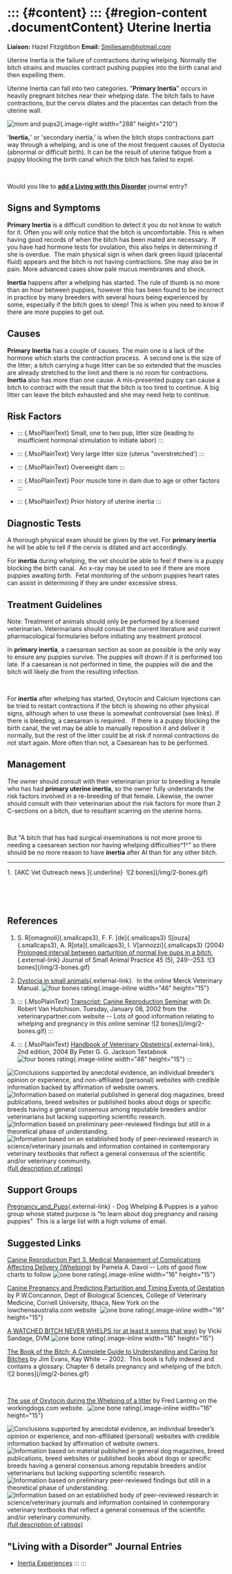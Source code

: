 ::: {#content}
::: {#region-content .documentContent}
Uterine Inertia
===============

**Liaison:** Hazel Fitzgibbon **Email:** <Smiliesam@hotmail.com>

<div>

Uterine Inertia is the failure of contractions during whelping. Normally
the bitch strains and muscles contract pushing puppies into the birth
canal and then expelling them.

Uterine Inertia can fall into two categories. \"**Primary Inertia**\"
occurs in heavily pregnant bitches near their whelping date. The bitch
fails to have contractions, but the cervix dilates and the placentas can
detach from the uterine wall.  

![mom and
pups2](uterine-inertia/mom%20and%20pups2.jpg/image_preview.jpg){.image-right
width="288" height="210"}

'**Inertia,**' or 'secondary inertia,' is when the bitch stops
contractions part way through a whelping, and is one of the most
frequent causes of Dystocia (abnormal or difficult birth). It can be the
result of uterine fatigue from a puppy blocking the birth canal which
the bitch has failed to expel.

 

</div>

Would you like to **[add a Living with this
Disorder](uterine-inertia/addliving_form.html)** journal entry?

Signs and Symptoms
------------------

**Primary Inertia** is a difficult condition to detect it you do not
know to watch for it. Often you will only notice that the bitch is
uncomfortable. This is when having good records of when the bitch has
been mated are necessary.  If you have had hormone tests for ovulation,
this also helps in determining if she is overdue.  The main physical
sign is when dark green liquid (placental fluid) appears and the bitch
is not having contractions. She may also be in pain. More advanced cases
show pale mucus membranes and shock.

**Inertia** happens after a whelping has started. The rule of thumb is
no more than an hour between puppies, however this has been found to be
incorrect in practice by many breeders with several hours being
experienced by some, especially if the bitch goes to sleep! This is when
you need to know if there are more puppies to get out.

Causes
------

**Primary Inertia** has a couple of causes. The main one is a lack of
the hormone which starts the contraction process.  A second one is the
size of the litter; a bitch carrying a huge litter can be so extended
that the muscles are already stretched to the limit and there is no room
for contractions. **Inertia** also has more than one cause. A
mis-presented puppy can cause a bitch to contract with the result that
the bitch is too tired to continue. A big litter can leave the bitch
exhausted and she may need help to continue. 

Risk Factors
------------

-   ::: {.MsoPlainText}
    Small, one to two pup, litter size (leading to insufficient hormonal
    stimulation to initiate labor)
    :::

-   ::: {.MsoPlainText}
    Very large litter size (uterus \"overstretched\')
    :::

-   ::: {.MsoPlainText}
    Overweight dam
    :::

-   ::: {.MsoPlainText}
    Poor muscle tone in dam due to age or other factors
    :::

-   ::: {.MsoPlainText}
    Prior history of uterine inertia
    :::

Diagnostic Tests
----------------

A thorough physical exam should be given by the vet. For **primary
inertia** he will be able to tell if the cervix is dilated and act
accordingly. 

For **inertia** during whelping, the vet should be able to feel if there
is a puppy blocking the birth canal.  An x-ray may be used to see if
there are more puppies awaiting birth.  Fetal monitoring of the unborn
puppies heart rates can assist in determining if they are under
excessive stress. 

Treatment Guidelines
--------------------

Note: Treatment of animals should only be performed by a licensed
veterinarian. Veterinarians should consult the current literature and
current pharmacological formularies before initiating any treatment
protocol.

In **primary inertia**, a caesarean section as soon as possible is the
only way to ensure any puppies survive. The puppies will drown if it is
performed too late. If a caesarean is not performed in time, the puppies
will die and the bitch will likely die from the resulting infection.

 

For **inertia** after whelping has started, Oxytocin and Calcium
injections can be tried to restart contractions if the bitch is showing
no other physical signs, although when to use these is somewhat
controversial (see links). If there is bleeding, a caesarean is
required.   If there is a puppy blocking the birth canal, the vet may be
able to manually reposition it and deliver it normally, but the rest of
the litter could be at risk if normal contractions do not start again.
More often than not, a Caesarean has to be performed.

Management
----------

The owner should consult with their veterinarian prior to breeding a
female who has had **primary uterine inertia**, so the owner fully
understands the risk factors involved in a re-breeding of that female.
Likewise, the owner should consult with their veterinarian about the
risk factors for more than 2 C-sections on a bitch, due to resultant
scarring on the uterine horns.

 

But "A bitch that has had surgical inseminations is not more prone to
needing a caesarean section nor having whelping difficulties^1^" so
there should be no more reason to have **inertia** after AI than for any
other bitch.  

------------------------------------------------------------------------

1.  [AKC Vet Outreach news ]{.underline}  !\[2 bones\](/img/2-bones.gif)

 

 

References
----------

1.  S. R[omagnoli]{.smallcaps3}, F. F. [de]{.smallcaps3}
    S[ouza]{.smallcaps3}, A. R[ota]{.smallcaps3}, I.
    V[annozzi]{.smallcaps3} (2004) [Prolonged interval between
    parturition of normal live pups in a
    bitch.](http://onlinelibrary.wiley.com/doi/10.1111/j.1748-5827.2004.tb00231.x/abstract){.external-link}
    Journal of Small Animal Practice 45 (5), 249--253. !\[3
    bones\](/img/3-bones.gif)
2.  [Dystocia in small
    animals](http://www.merckvetmanual.com/mvm/reproductive_system/reproductive_diseases_of_the_female_small_animal/dystocia_in_small_animals.html){.external-link}. 
    In the online Merck Veterinary Manual. ![four bones
    rating](images/disorder-images/4-bones.gif/image_large.png){.image-inline
    width="46" height="15"}
3.  ::: {.MsoPlainText}
    [Transcript: Canine Reproduction
    Seminar](http://www.veterinarypartner.com/Content.plx?P=A&A=1224 "external-link")
    with Dr. Robert Van Hutchison. Tuesday, January 08, 2002 from the
    veterinarypartner.com website \-- Lots of good information relating
    to whelping and pregnancy in this online seminar !\[2
    bones\](/img/2-bones.gif)
    :::

4.  ::: {.MsoPlainText}
    [Handbook of Veterinary
    Obstetrics](http://www.sciencedirect.com/science/book/9780702027406){.external-link},
    2nd edition, 2004 By Peter G. G. Jackson Textabook  ![four bones
    rating](images/disorder-images/4-bones.gif/image_large.png){.image-inline
    width="46" height="15"}
    :::

<div>

![](uterine-inertia/bone.gif "Conclusions supported by anecdotal evidence, an individual breeder’s opinion or experience, and non-affiliated (personal) websites with credible information backed by affirmation of website owners.")
![](uterine-inertia/2-bones.gif "Information based on material published in general dog magazines, breed publications, breed websites or published books about dogs or specific breeds  having a general consensus among reputable breeders and/or veterinarians but lacking supporting scientific research.")
![](uterine-inertia/3-bones.gif "Information based on preliminary peer-reviewed findings but still in a theoretical phase of understanding.")
![](uterine-inertia/4-bones.gif "Information based on an established body of peer-reviewed research in science/veterinary journals and information contained in contemporary veterinary textbooks that reflect a general consensus of the scientific and/or veterinary community.")
[(full description of ratings)](ratings-what-do-they-mean.html)

</div>

Support Groups
--------------

[Pregnancy\_and\_Pups](https://groups.yahoo.com/neo/groups/pregnancy_and_pups/info){.external-link} -
Dog Whelping & Puppies is a yahoo group whose stated purpose is \"to
learn about dog pregnancy and raising puppies\"  This is a large list
with a high volume of email.

Suggested Links
---------------

[Canine Reproduction Part 3. Medical Management of Complications
Affecting Delivery
(Whelping)](http://www.labbies.com/reproduction3.htm "external-link") by
Pamela A. Davol \-- Lots of good flow charts to follow ![one bone
rating](images/disorder-images/bone.gif/image_large.png){.image-inline
width="16" height="15"} 

[Canine Pregnancy and Predicting Parturition and Timing Events of
Gestation](http://lowchensaustralia.com/breeding/timing.htm "external-link")
by P.W.Concannon, Dept of Biological Sciences, College of Veterinary
Medicine, Cornell University, Ithaca, New York on the
lowchensaustralia.com website  ![one bone
rating](images/disorder-images/bone.gif/image_large.png){.image-inline
width="16" height="15"}

[A WATCHED BITCH NEVER WHELPS (or at least it seems that
way)](http://www.welshcorgi.com/lists/archive16.html "external-link") by
Vicki Sandage, DVM ![one bone
rating](images/disorder-images/bone.gif/image_large.png){.image-inline
width="16" height="15"}

[The Book of the Bitch; A Complete Guide to Understanding and Caring for
Bitches](http://www.amazon.com/gp/reader/1860540236/ref=sib_dp_pt/104-4333051-4397564#reader-link "external-link")
by Jim Evans, Kay White -- 2002.  This book is fully indexed and
contains a glossary. Chapter 6 details pregnancy and whelping of the
bitch. !\[2 bones\](/img/2-bones.gif)

 

[The use of Oxytocin during the Whelping of a
litter](http://www.workingdogs.com/doc0023.htm "external-link") by Fred
Lanting on the workingdogs.com website.  ![one bone
rating](images/disorder-images/bone.gif/image_large.png){.image-inline
width="16" height="15"} 

<div>

![](uterine-inertia/bone.gif "Conclusions supported by anecdotal evidence, an individual breeder’s opinion or experience, and non-affiliated (personal) websites with credible information backed by affirmation of website owners.")
![](uterine-inertia/2-bones.gif "Information based on material published in general dog magazines, breed publications, breed websites or published books about dogs or specific breeds  having a general consensus among reputable breeders and/or veterinarians but lacking supporting scientific research.")
![](uterine-inertia/3-bones.gif "Information based on preliminary peer-reviewed findings but still in a theoretical phase of understanding.")
![](uterine-inertia/4-bones.gif "Information based on an established body of peer-reviewed research in science/veterinary journals and information contained in contemporary veterinary textbooks that reflect a general consensus of the scientific and/or veterinary community.")
[(full description of ratings)](ratings-what-do-they-mean.html)

</div>

\"Living with a Disorder\" Journal Entries
------------------------------------------

-   [Inertia Experiences](uterine-inertia/inertia-experiences.html)
:::
:::
